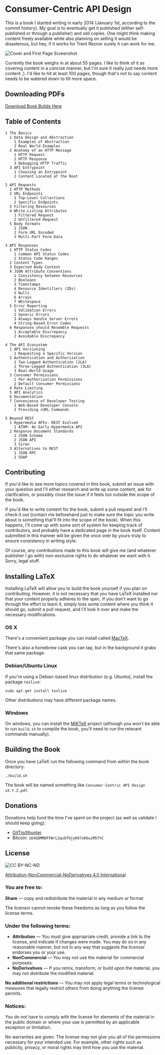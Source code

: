 # Consumer-Centric API Design

This is a book I started writing in early 2014 (January 1st, according to the commit history).
My goal is to eventually get it published (either self-published or through a publisher) and sell copies.
One might think making content freely available while also planning on selling it would be disasterous,
but hey, if it works for Trent Reznor surely it can work for me.

![Cover and First Page Screenshot](resources/screenshot.png)

Currently the book weighs in at about 55 pages. I like to think of it as covering content in a concise
manner, but I'm sure it really just needs more content ;). I'd like to hit at least 100 pages, though
that's not to say content needs to be watered down to fill more space.

## Downloading PDFs

[Download Book Builds Here](https://thomashunter.name/consumer-centric-api-design/)

## Table of Contents

```
1 The Basics
  1 Data Design and Abstraction
    1 Examples of Abstraction
    2 Real World Examples
  2 Anatomy of an HTTP Message
    1 HTTP Request
    2 HTTP Response
    3 Debugging HTTP Traffic
  3 API Entrypoint
    1 Choosing an Entrypoint
    2 Content Located at the Root

2 API Requests
  1 HTTP Methods
  2 URL Endpoints
    1 Top-Level Collections
    2 Specific Endpoints
  3 Filtering Resources
  4 White-Listing Attributes
    1 Filtered Request
    2 Unfiltered Request
  5 Body Formats
    1 JSON
    2 Form URL Encoded
    3 Multi-Part Form Data

3 API Responses
  1 HTTP Status Codes
    1 Common API Status Codes
    2 Status Code Ranges
  2 Content Types
  3 Expected Body Content
  4 JSON Attribute Conventions
    1 Consistency between Resources
    2 Booleans
    3 Timestamps
    4 Resource Identifiers (IDs)
    5 Nulls
    6 Arrays
    7 Whitespace
  5 Error Reporting
    1 Validation Errors
    2 Generic Errors
    3 Always Handle Server Errors
    4 String-Based Error Codes
  6 Responses should Resemble Requests
    1 Acceptable Discrepancy
    2 Avoidable Discrepancy

4 The API Ecosystem
  1 API Versioning
    1 Requesting a Specific Version
  2 Authentication and Authorization
    1 Two-Legged Authentication (2LA)
    2 Three-Legged Authentication (3LA)
    3 Real-World Usage
  3 Consumer Permissions
    1 Per-Authorization Permissions
    2 Default Consumer Permissions
  4 Rate Limiting
  5 API Analytics
  6 Documentation
  7 Convenience of Developer Testing
    1 Web-Based Developer Console
    2 Providing cURL Commands

5 Beyond REST
  1 Hypermedia APIs: REST Evolved
    1 ATOM: An Early Hypermedia API
  2 Response Document Standards
    1 JSON Schema
    2 JSON API
    3 Siren
  3 Alternatives to REST
    1 JSON RPC
    2 SOAP
```

## Contributing

If you'd like to see more topics covered in this book, submit an issue with your question and I'll either
research and write up some content, ask for clarification, or possibly close the issue if it feels too
outside the scope of the book.

If you'd like to write content for the book, submit a pull request and I'll check it out (contact me
beforehand just to make sure the topic you write about is something that'll fit into the scope of the
book). When this happens, I'll come up with some sort of system for keeping track of contributors, and
probably have a dedicated page in the book itself. Content submitted in this manner will be given the
once over by yours-truly to ensure consistency in writing style.

Of course, any contributions made to this book will give me (and whatever publisher I go with)
non-exclusive rights to do whatever we want with it. Sorry, legal stuff.

## Installing LaTeX

Installing LaTeX will allow you to build the book yourself if you plan on contributing. However, it is
not necessary that you have LaTeX installed nor that your content properly adheres to the spec. If you
don't want to go through the effort to learn it, simply toss some content where you think it should go,
submit a pull request, and I'll look it over and make the necessary modifications.

### OS X

There's a convenient package you can install called [MacTeX](https://tug.org/mactex/).

There's also a homebrew cask you can tap, but in the background it grabs that same package.

### Debian/Ubuntu Linux

If you're using a Debian-based linux distribution (e.g. Ubuntu), install the package `texlive`:

```
sudo apt-get install texlive
```

Other distributions may have different package names.

### Windows

On windows, you can install the [MiKTeX](http://miktex.org/) project (although you won't be able to run
`build.sh` to compiile the book, you'll need to run the relevant commands manually).

## Building the Book

Once you have LaTeX run the following command from within the book directory:

```
./build.sh
```

The book will be named something like `Consumer-Centric API Design vX.Y.Z.pdf`.

## Donations

Donations help fund the time I've spent on the project (as well as validate I should keep going).

* [GitTip/tlhunter](https://www.gittip.com/tlhunter/)
* Bitcoin: `16XGDMMDFFWrL2qsbTUjyK97zK6uiM5fYC`

## License

![CC BY-NC-ND](http://i.creativecommons.org/l/by-nc-nd/3.0/88x31.png)

[Attribution-NonCommercial-NoDerivatives 4.0 International](http://creativecommons.org/licenses/by-nc-nd/4.0/)

### You are free to:

**Share** — copy and redistribute the material in any medium or format

The licensor cannot revoke these freedoms as long as you follow the license terms.

### Under the following terms:

* **Attribution** — You must give appropriate credit, provide a link to the license, and indicate if changes were made. You may do so in any reasonable manner, but not in any way that suggests the licensor endorses you or your use.
* **NonCommercial** — You may not use the material for commercial purposes.
* **NoDerivatives** — If you remix, transform, or build upon the material, you may not distribute the modified material.

**No additional restrictions** — You may not apply legal terms or technological measures that legally restrict others from doing anything the license permits.

### Notices:

You do not have to comply with the license for elements of the material in the public domain or where your use is permitted by an applicable exception or limitation.

No warranties are given. The license may not give you all of the permissions necessary for your intended use. For example, other rights such as publicity, privacy, or moral rights may limit how you use the material.
